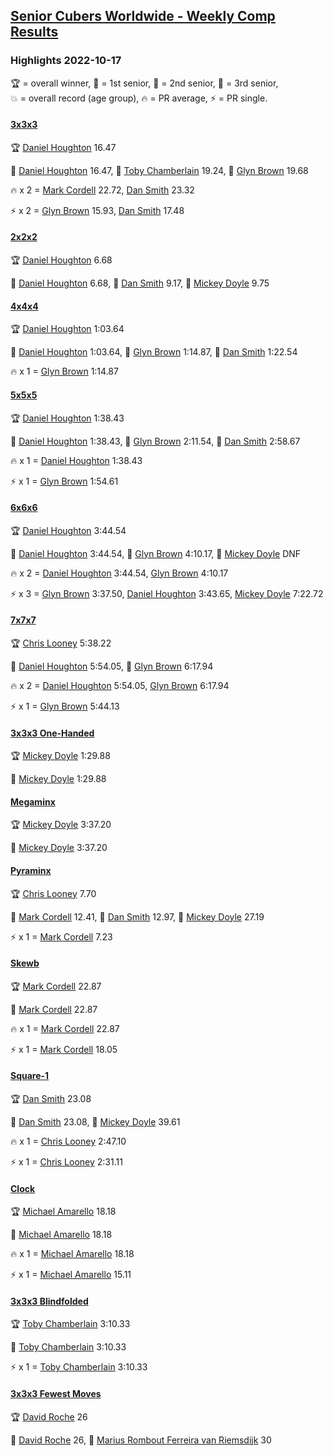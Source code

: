 <style>table {white-space: nowrap;}</style>
<link rel="stylesheet" type="text/css" href="/scw-comp/css/flags.css" />

## [Senior Cubers Worldwide - Weekly Comp Results](/scw-comp/results/)
### Highlights 2022-10-17

<span style="white-space: nowrap;">🏆 = overall winner</span>, <span style="white-space: nowrap;">🥇 = 1st senior</span>, <span style="white-space: nowrap;">🥈 = 2nd senior</span>, <span style="white-space: nowrap;">🥉 = 3rd senior</span>, <span style="white-space: nowrap;">💥 = overall record (age group)</span>, <span style="white-space: nowrap;">🔥 = PR average</span>, <span style="white-space: nowrap;">⚡ = PR single</span>.

#### [3x3x3](333.md)

<span style="white-space: nowrap;">🏆 [Daniel Houghton](../../persons/daniel_houghton/333.md) 16.47</span>

<span style="white-space: nowrap;">🥇 [Daniel Houghton](../../persons/daniel_houghton/333.md) 16.47</span>, <span style="white-space: nowrap;">🥈 [Toby Chamberlain](../../persons/toby_chamberlain/333.md) 19.24</span>, <span style="white-space: nowrap;">🥉 [Glyn Brown](../../persons/glyn_brown/333.md) 19.68</span>

🔥 x 2 = <span style="white-space: nowrap;">[Mark Cordell](../../persons/mark_cordell/333.md) 22.72</span>, <span style="white-space: nowrap;">[Dan Smith](../../persons/dan_smith/333.md) 23.32</span>

⚡ x 2 = <span style="white-space: nowrap;">[Glyn Brown](../../persons/glyn_brown/333.md) 15.93</span>, <span style="white-space: nowrap;">[Dan Smith](../../persons/dan_smith/333.md) 17.48</span>

#### [2x2x2](222.md)

<span style="white-space: nowrap;">🏆 [Daniel Houghton](../../persons/daniel_houghton/222.md) 6.68</span>

<span style="white-space: nowrap;">🥇 [Daniel Houghton](../../persons/daniel_houghton/222.md) 6.68</span>, <span style="white-space: nowrap;">🥈 [Dan Smith](../../persons/dan_smith/222.md) 9.17</span>, <span style="white-space: nowrap;">🥉 [Mickey Doyle](../../persons/mickey_doyle/222.md) 9.75</span>

#### [4x4x4](444.md)

<span style="white-space: nowrap;">🏆 [Daniel Houghton](../../persons/daniel_houghton/444.md) 1:03.64</span>

<span style="white-space: nowrap;">🥇 [Daniel Houghton](../../persons/daniel_houghton/444.md) 1:03.64</span>, <span style="white-space: nowrap;">🥈 [Glyn Brown](../../persons/glyn_brown/444.md) 1:14.87</span>, <span style="white-space: nowrap;">🥉 [Dan Smith](../../persons/dan_smith/444.md) 1:22.54</span>

🔥 x 1 = <span style="white-space: nowrap;">[Glyn Brown](../../persons/glyn_brown/444.md) 1:14.87</span>

#### [5x5x5](555.md)

<span style="white-space: nowrap;">🏆 [Daniel Houghton](../../persons/daniel_houghton/555.md) 1:38.43</span>

<span style="white-space: nowrap;">🥇 [Daniel Houghton](../../persons/daniel_houghton/555.md) 1:38.43</span>, <span style="white-space: nowrap;">🥈 [Glyn Brown](../../persons/glyn_brown/555.md) 2:11.54</span>, <span style="white-space: nowrap;">🥉 [Dan Smith](../../persons/dan_smith/555.md) 2:58.67</span>

🔥 x 1 = <span style="white-space: nowrap;">[Daniel Houghton](../../persons/daniel_houghton/555.md) 1:38.43</span>

⚡ x 1 = <span style="white-space: nowrap;">[Glyn Brown](../../persons/glyn_brown/555.md) 1:54.61</span>

#### [6x6x6](666.md)

<span style="white-space: nowrap;">🏆 [Daniel Houghton](../../persons/daniel_houghton/666.md) 3:44.54</span>

<span style="white-space: nowrap;">🥇 [Daniel Houghton](../../persons/daniel_houghton/666.md) 3:44.54</span>, <span style="white-space: nowrap;">🥈 [Glyn Brown](../../persons/glyn_brown/666.md) 4:10.17</span>, <span style="white-space: nowrap;">🥉 [Mickey Doyle](../../persons/mickey_doyle/666.md) DNF</span>

🔥 x 2 = <span style="white-space: nowrap;">[Daniel Houghton](../../persons/daniel_houghton/666.md) 3:44.54</span>, <span style="white-space: nowrap;">[Glyn Brown](../../persons/glyn_brown/666.md) 4:10.17</span>

⚡ x 3 = <span style="white-space: nowrap;">[Glyn Brown](../../persons/glyn_brown/666.md) 3:37.50</span>, <span style="white-space: nowrap;">[Daniel Houghton](../../persons/daniel_houghton/666.md) 3:43.65</span>, <span style="white-space: nowrap;">[Mickey Doyle](../../persons/mickey_doyle/666.md) 7:22.72</span>

#### [7x7x7](777.md)

<span style="white-space: nowrap;">🏆 [Chris Looney](../../persons/chris_looney/777.md) 5:38.22</span>

<span style="white-space: nowrap;">🥇 [Daniel Houghton](../../persons/daniel_houghton/777.md) 5:54.05</span>, <span style="white-space: nowrap;">🥈 [Glyn Brown](../../persons/glyn_brown/777.md) 6:17.94</span>

🔥 x 2 = <span style="white-space: nowrap;">[Daniel Houghton](../../persons/daniel_houghton/777.md) 5:54.05</span>, <span style="white-space: nowrap;">[Glyn Brown](../../persons/glyn_brown/777.md) 6:17.94</span>

⚡ x 1 = <span style="white-space: nowrap;">[Glyn Brown](../../persons/glyn_brown/777.md) 5:44.13</span>

#### [3x3x3 One-Handed](333oh.md)

<span style="white-space: nowrap;">🏆 [Mickey Doyle](../../persons/mickey_doyle/333oh.md) 1:29.88</span>

<span style="white-space: nowrap;">🥇 [Mickey Doyle](../../persons/mickey_doyle/333oh.md) 1:29.88</span>

#### [Megaminx](minx.md)

<span style="white-space: nowrap;">🏆 [Mickey Doyle](../../persons/mickey_doyle/minx.md) 3:37.20</span>

<span style="white-space: nowrap;">🥇 [Mickey Doyle](../../persons/mickey_doyle/minx.md) 3:37.20</span>

#### [Pyraminx](pyram.md)

<span style="white-space: nowrap;">🏆 [Chris Looney](../../persons/chris_looney/pyram.md) 7.70</span>

<span style="white-space: nowrap;">🥇 [Mark Cordell](../../persons/mark_cordell/pyram.md) 12.41</span>, <span style="white-space: nowrap;">🥈 [Dan Smith](../../persons/dan_smith/pyram.md) 12.97</span>, <span style="white-space: nowrap;">🥉 [Mickey Doyle](../../persons/mickey_doyle/pyram.md) 27.19</span>

⚡ x 1 = <span style="white-space: nowrap;">[Mark Cordell](../../persons/mark_cordell/pyram.md) 7.23</span>

#### [Skewb](skewb.md)

<span style="white-space: nowrap;">🏆 [Mark Cordell](../../persons/mark_cordell/skewb.md) 22.87</span>

<span style="white-space: nowrap;">🥇 [Mark Cordell](../../persons/mark_cordell/skewb.md) 22.87</span>

🔥 x 1 = <span style="white-space: nowrap;">[Mark Cordell](../../persons/mark_cordell/skewb.md) 22.87</span>

⚡ x 1 = <span style="white-space: nowrap;">[Mark Cordell](../../persons/mark_cordell/skewb.md) 18.05</span>

#### [Square-1](sq1.md)

<span style="white-space: nowrap;">🏆 [Dan Smith](../../persons/dan_smith/sq1.md) 23.08</span>

<span style="white-space: nowrap;">🥇 [Dan Smith](../../persons/dan_smith/sq1.md) 23.08</span>, <span style="white-space: nowrap;">🥈 [Mickey Doyle](../../persons/mickey_doyle/sq1.md) 39.61</span>

🔥 x 1 = <span style="white-space: nowrap;">[Chris Looney](../../persons/chris_looney/sq1.md) 2:47.10</span>

⚡ x 1 = <span style="white-space: nowrap;">[Chris Looney](../../persons/chris_looney/sq1.md) 2:31.11</span>

#### [Clock](clock.md)

<span style="white-space: nowrap;">🏆 [Michael Amarello](../../persons/michael_amarello/clock.md) 18.18</span>

<span style="white-space: nowrap;">🥇 [Michael Amarello](../../persons/michael_amarello/clock.md) 18.18</span>

🔥 x 1 = <span style="white-space: nowrap;">[Michael Amarello](../../persons/michael_amarello/clock.md) 18.18</span>

⚡ x 1 = <span style="white-space: nowrap;">[Michael Amarello](../../persons/michael_amarello/clock.md) 15.11</span>

#### [3x3x3 Blindfolded](333bf.md)

<span style="white-space: nowrap;">🏆 [Toby Chamberlain](../../persons/toby_chamberlain/333bf.md) 3:10.33</span>

<span style="white-space: nowrap;">🥇 [Toby Chamberlain](../../persons/toby_chamberlain/333bf.md) 3:10.33</span>

⚡ x 1 = <span style="white-space: nowrap;">[Toby Chamberlain](../../persons/toby_chamberlain/333bf.md) 3:10.33</span>

#### [3x3x3 Fewest Moves](333fm.md)

<span style="white-space: nowrap;">🏆 [David Roche](../../persons/david_roche/333fm.md) 26</span>

<span style="white-space: nowrap;">🥇 [David Roche](../../persons/david_roche/333fm.md) 26</span>, <span style="white-space: nowrap;">🥈 [Marius Rombout Ferreira van Riemsdijk](../../persons/marius_rombout_ferreira_van_riemsdijk/333fm.md) 30</span>


<!-- Global site tag (gtag.js) - Google Analytics -->
<script async src="https://www.googletagmanager.com/gtag/js?id=UA-86348435-3"></script>
<script>window.dataLayer = window.dataLayer || []; function gtag() {dataLayer.push(arguments);} gtag('js', new Date()); gtag('config', 'UA-86348435-3');</script>

